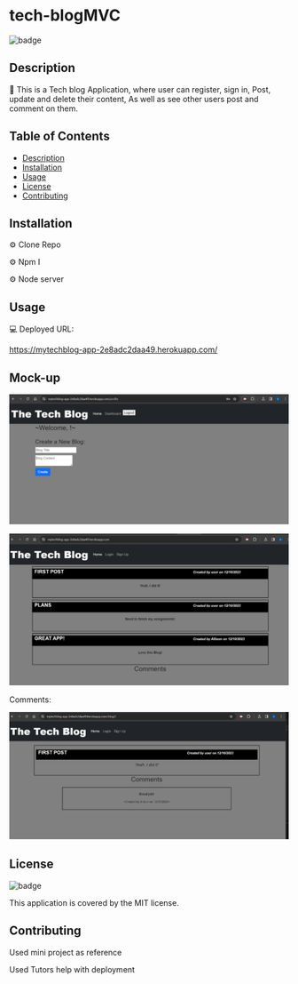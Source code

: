 # tech-blogMVC

![badge](https://img.shields.io/badge/license-MIT-brightgreen)
<br />
  

## Description
📙 This is a Tech blog Application, where user can register, sign in, Post, update and delete their content, As well as see other users post and comment on them. 


## Table of Contents
- [Description](#description)
- [Installation](#installation)
- [Usage](#usage)
- [License](#license)
- [Contributing](#contributing)


## Installation

⚙️ Clone Repo

⚙️ Npm I

⚙️ Node server


## Usage

💻 Deployed URL:

https://mytechblog-app-2e8adc2daa49.herokuapp.com/ 

## Mock-up

![Alt text](image.png)

![Alt text](image-2.png)

Comments:

![Alt text](image-3.png)


## License

![badge](https://img.shields.io/badge/license-MIT-brightgreen)
<br />

This application is covered by the MIT license. 

## Contributing

Used mini project as reference

Used Tutors help with deployment



